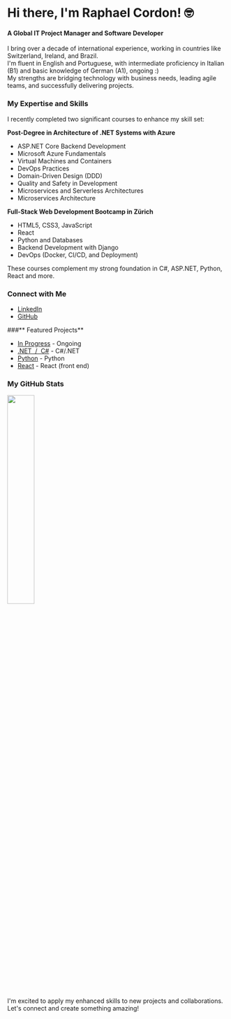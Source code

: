 # Hi there, I'm Raphael Cordon! 🤓

#### A Global IT Project Manager and Software Developer

I bring over a decade of international experience, working in countries like Switzerland, Ireland, and Brazil.<br>
I'm fluent in English and Portuguese, with intermediate proficiency in Italian (B1) and basic knowledge of German (A1), ongoing :)<br>
My strengths are bridging technology with business needs, leading agile teams, and successfully delivering projects.

### My Expertise and Skills

I recently completed two significant courses to enhance my skill set:

**Post-Degree in Architecture of .NET Systems with Azure**
- ASP.NET Core Backend Development
- Microsoft Azure Fundamentals
- Virtual Machines and Containers
- DevOps Practices
- Domain-Driven Design (DDD)
- Quality and Safety in Development
- Microservices and Serverless Architectures
- Microservices Architecture

**Full-Stack Web Development Bootcamp in Zürich**
- HTML5, CSS3, JavaScript
- React
- Python and Databases
- Backend Development with Django
- DevOps (Docker, CI/CD, and Deployment)

These courses complement my strong foundation in C#, ASP.NET, Python, React and more.

### **Connect with Me**

- [LinkedIn](https://linkedin.com/in/raphael-cordon)
- [GitHub](https://github.com/raphaelcordon)

###** Featured Projects**

- [In Progress](https://github.com/stars/raphaelcordon/lists/in-progress) - Ongoing
- [.NET &nbsp;/&nbsp; C#](https://github.com/stars/raphaelcordon/lists/net-c) - C#/.NET
- [Python](https://github.com/stars/raphaelcordon/lists/python) - Python
- [React](https://github.com/stars/raphaelcordon/lists/react) - React (front end)

### My GitHub Stats

<div>
  <a href="https://github.com/raphaelcordon">
    <img width=35% src="https://github-readme-stats.vercel.app/api/top-langs/?username=raphaelcordon&theme=github_dark">
  </a>
</div>

I'm excited to apply my enhanced skills to new projects and collaborations. Let's connect and create something amazing!
